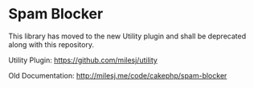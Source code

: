 # Spam Blocker #

This library has moved to the new Utility plugin and shall be deprecated along with this repository.

Utility Plugin: https://github.com/milesj/utility

Old Documentation: http://milesj.me/code/cakephp/spam-blocker
